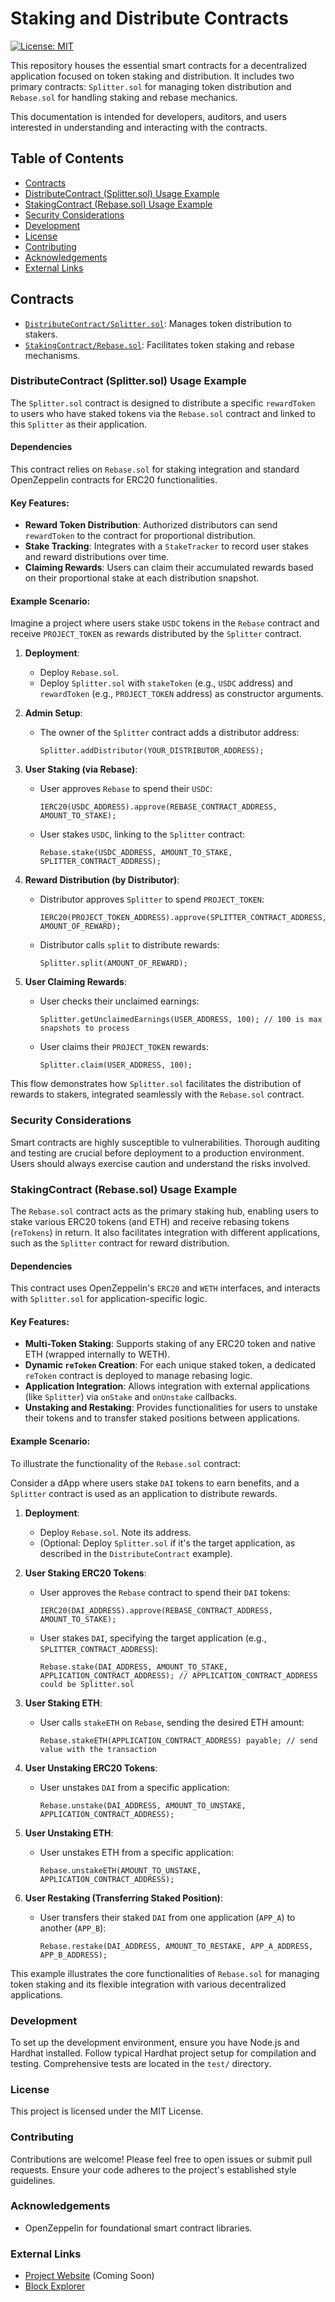 # Staking and Distribute Contracts

[![License: MIT](https://img.shields.io/badge/License-MIT-yellow.svg)](https://opensource.org/licenses/MIT)

This repository houses the essential smart contracts for a decentralized application focused on token staking and distribution. It includes two primary contracts: `Splitter.sol` for managing token distribution and `Rebase.sol` for handling staking and rebase mechanics.

This documentation is intended for developers, auditors, and users interested in understanding and interacting with the contracts.

## Table of Contents

- [Contracts](#contracts)
- [DistributeContract (Splitter.sol) Usage Example](#distributecontract-splittersol-usage-example)
- [StakingContract (Rebase.sol) Usage Example](#stakingcontract-rebase.sol-usage-example)
- [Security Considerations](#security-considerations)
- [Development](#development)
- [License](#license)
- [Contributing](#contributing)
- [Acknowledgements](#acknowledgements)
- [External Links](#external-links)

## Contracts

- [`DistributeContract/Splitter.sol`](DistributeContract/Splitter.sol): Manages token distribution to stakers.
- [`StakingContract/Rebase.sol`](StakingContract/Rebase.sol): Facilitates token staking and rebase mechanisms.

### DistributeContract (Splitter.sol) Usage Example

The `Splitter.sol` contract is designed to distribute a specific `rewardToken` to users who have staked tokens via the `Rebase.sol` contract and linked to this `Splitter` as their application.

#### Dependencies

This contract relies on `Rebase.sol` for staking integration and standard OpenZeppelin contracts for ERC20 functionalities.

#### Key Features:
- **Reward Token Distribution**: Authorized distributors can send `rewardToken` to the contract for proportional distribution.
- **Stake Tracking**: Integrates with a `StakeTracker` to record user stakes and reward distributions over time.
- **Claiming Rewards**: Users can claim their accumulated rewards based on their proportional stake at each distribution snapshot.

#### Example Scenario:

Imagine a project where users stake `USDC` tokens in the `Rebase` contract and receive `PROJECT_TOKEN` as rewards distributed by the `Splitter` contract.

1.  **Deployment**:
    - Deploy `Rebase.sol`.
    - Deploy `Splitter.sol` with `stakeToken` (e.g., `USDC` address) and `rewardToken` (e.g., `PROJECT_TOKEN` address) as constructor arguments.

2.  **Admin Setup**:
    - The owner of the `Splitter` contract adds a distributor address:
        ```solidity
        Splitter.addDistributor(YOUR_DISTRIBUTOR_ADDRESS);
        ```

3.  **User Staking (via Rebase)**:
    - User approves `Rebase` to spend their `USDC`:
        ```solidity
        IERC20(USDC_ADDRESS).approve(REBASE_CONTRACT_ADDRESS, AMOUNT_TO_STAKE);
        ```
    - User stakes `USDC`, linking to the `Splitter` contract:
        ```solidity
        Rebase.stake(USDC_ADDRESS, AMOUNT_TO_STAKE, SPLITTER_CONTRACT_ADDRESS);
        ```

4.  **Reward Distribution (by Distributor)**:
    - Distributor approves `Splitter` to spend `PROJECT_TOKEN`:
        ```solidity
        IERC20(PROJECT_TOKEN_ADDRESS).approve(SPLITTER_CONTRACT_ADDRESS, AMOUNT_OF_REWARD);
        ```
    - Distributor calls `split` to distribute rewards:
        ```solidity
        Splitter.split(AMOUNT_OF_REWARD);
        ```

5.  **User Claiming Rewards**:
    - User checks their unclaimed earnings:
        ```solidity
        Splitter.getUnclaimedEarnings(USER_ADDRESS, 100); // 100 is max snapshots to process
        ```
    - User claims their `PROJECT_TOKEN` rewards:
        ```solidity
        Splitter.claim(USER_ADDRESS, 100);
        ```

This flow demonstrates how `Splitter.sol` facilitates the distribution of rewards to stakers, integrated seamlessly with the `Rebase.sol` contract.

### Security Considerations

Smart contracts are highly susceptible to vulnerabilities. Thorough auditing and testing are crucial before deployment to a production environment. Users should always exercise caution and understand the risks involved.

### StakingContract (Rebase.sol) Usage Example

The `Rebase.sol` contract acts as the primary staking hub, enabling users to stake various ERC20 tokens (and ETH) and receive rebasing tokens (`reTokens`) in return. It also facilitates integration with different applications, such as the `Splitter` contract for reward distribution.

#### Dependencies

This contract uses OpenZeppelin's `ERC20` and `WETH` interfaces, and interacts with `Splitter.sol` for application-specific logic.

#### Key Features:
- **Multi-Token Staking**: Supports staking of any ERC20 token and native ETH (wrapped internally to WETH).
- **Dynamic `reToken` Creation**: For each unique staked token, a dedicated `reToken` contract is deployed to manage rebasing logic.
- **Application Integration**: Allows integration with external applications (like `Splitter`) via `onStake` and `onUnstake` callbacks.
- **Unstaking and Restaking**: Provides functionalities for users to unstake their tokens and to transfer staked positions between applications.

#### Example Scenario:

To illustrate the functionality of the `Rebase.sol` contract:

Consider a dApp where users stake `DAI` tokens to earn benefits, and a `Splitter` contract is used as an application to distribute rewards.

1.  **Deployment**:
    - Deploy `Rebase.sol`. Note its address.
    - (Optional: Deploy `Splitter.sol` if it's the target application, as described in the `DistributeContract` example).

2.  **User Staking ERC20 Tokens**:
    - User approves the `Rebase` contract to spend their `DAI` tokens:
        ```solidity
        IERC20(DAI_ADDRESS).approve(REBASE_CONTRACT_ADDRESS, AMOUNT_TO_STAKE);
        ```
    - User stakes `DAI`, specifying the target application (e.g., `SPLITTER_CONTRACT_ADDRESS`):
        ```solidity
        Rebase.stake(DAI_ADDRESS, AMOUNT_TO_STAKE, APPLICATION_CONTRACT_ADDRESS); // APPLICATION_CONTRACT_ADDRESS could be Splitter.sol
        ```

3.  **User Staking ETH**:
    - User calls `stakeETH` on `Rebase`, sending the desired ETH amount:
        ```solidity
        Rebase.stakeETH(APPLICATION_CONTRACT_ADDRESS) payable; // send value with the transaction
        ```

4.  **User Unstaking ERC20 Tokens**:
    - User unstakes `DAI` from a specific application:
        ```solidity
        Rebase.unstake(DAI_ADDRESS, AMOUNT_TO_UNSTAKE, APPLICATION_CONTRACT_ADDRESS);
        ```

5.  **User Unstaking ETH**:
    - User unstakes ETH from a specific application:
        ```solidity
        Rebase.unstakeETH(AMOUNT_TO_UNSTAKE, APPLICATION_CONTRACT_ADDRESS);
        ```

6.  **User Restaking (Transferring Staked Position)**:
    - User transfers their staked `DAI` from one application (`APP_A`) to another (`APP_B`):
        ```solity
        Rebase.restake(DAI_ADDRESS, AMOUNT_TO_RESTAKE, APP_A_ADDRESS, APP_B_ADDRESS);
        ```

This example illustrates the core functionalities of `Rebase.sol` for managing token staking and its flexible integration with various decentralized applications.

### Development

To set up the development environment, ensure you have Node.js and Hardhat installed. Follow typical Hardhat project setup for compilation and testing. Comprehensive tests are located in the `test/` directory.

### License

This project is licensed under the MIT License.

### Contributing

Contributions are welcome! Please feel free to open issues or submit pull requests. Ensure your code adheres to the project's established style guidelines.

### Acknowledgements

- OpenZeppelin for foundational smart contract libraries.

### External Links

- [Project Website](https://example.com) (Coming Soon)
- [Block Explorer](https://etherscan.io/address/0x...)